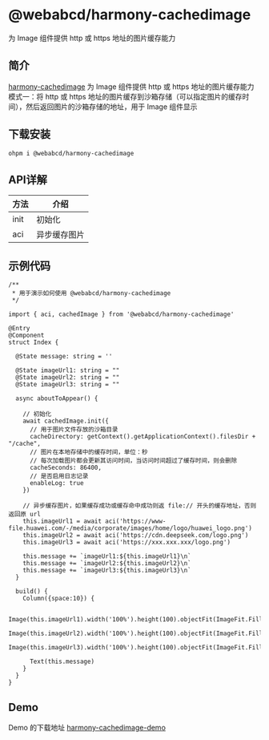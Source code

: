 # @webabcd/harmony-cachedimage
为 Image 组件提供 http 或 https 地址的图片缓存能力

## 简介
[harmony-cachedimage](https://ohpm.openharmony.cn/#/cn/detail/@webabcd%2Fharmony-cachedimage)
为 Image 组件提供 http 或 https 地址的图片缓存能力
模式一：将 http 或 https 地址的图片缓存到沙箱存储（可以指定图片的缓存时间），然后返回图片的沙箱存储的地址，用于 Image 组件显示

## 下载安装
`ohpm i @webabcd/harmony-cachedimage`

## API详解
| 方法 | 介绍 |
|---|---|
| init | 初始化 | 
| aci | 异步缓存图片 |

## 示例代码
```
/**
 * 用于演示如何使用 @webabcd/harmony-cachedimage
 */

import { aci, cachedImage } from '@webabcd/harmony-cachedimage'

@Entry
@Component
struct Index {

  @State message: string = ''

  @State imageUrl1: string = ""
  @State imageUrl2: string = ""
  @State imageUrl3: string = ""

  async aboutToAppear() {

    // 初始化
    await cachedImage.init({
      // 用于图片文件存放的沙箱目录
      cacheDirectory: getContext().getApplicationContext().filesDir + "/cache",
      // 图片在本地存储中的缓存时间，单位：秒
      // 每次加载图片都会更新其访问时间，当访问时间超过了缓存时间，则会删除
      cacheSeconds: 86400,
      // 是否启用日志记录
      enableLog: true
    })

    // 异步缓存图片，如果缓存成功或缓存命中成功则返 file:// 开头的缓存地址，否则返回原 url
    this.imageUrl1 = await aci('https://www-file.huawei.com/-/media/corporate/images/home/logo/huawei_logo.png')
    this.imageUrl2 = await aci('https://cdn.deepseek.com/logo.png')
    this.imageUrl3 = await aci('https://xxx.xxx.xxx/logo.png')

    this.message += `imageUrl1:${this.imageUrl1}\n`
    this.message += `imageUrl2:${this.imageUrl2}\n`
    this.message += `imageUrl3:${this.imageUrl3}\n`
  }

  build() {
    Column({space:10}) {

      Image(this.imageUrl1).width('100%').height(100).objectFit(ImageFit.Fill)
      Image(this.imageUrl2).width('100%').height(100).objectFit(ImageFit.Fill)
      Image(this.imageUrl3).width('100%').height(100).objectFit(ImageFit.Fill)

      Text(this.message)
    }
  }
}
```

## Demo
Demo 的下载地址 [harmony-cachedimage-demo](https://gitee.com/webabcd/HarmonyCachedImage)